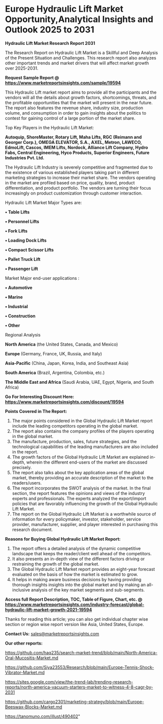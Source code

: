 # Europe Hydraulic Lift Market Opportunity,Analytical Insights and Outlook 2025 to 2031

<strong>Hydraulic Lift Market Research Report 2031</strong>

The Research Report on Hydraulic Lift Market is a Skillful and Deep Analysis of the Present Situation and Challenges. This research report also analyzes other important trends and market drivers that will affect market growth over 2025-2031.

<strong>Request Sample Report @ <a href=https://www.marketreportsinsights.com/sample/19594>https://www.marketreportsinsights.com/sample/19594</a></strong>

This Hydraulic Lift market report aims to provide all the participants and the vendors will all the details about growth factors, shortcomings, threats, and the profitable opportunities that the market will present in the near future. The report also features the revenue share, industry size, production volume, and consumption in order to gain insights about the politics to contest for gaining control of a large portion of the market share.

Top Key Players in the Hydraulic Lift Market:

<strong>Autoquip, ShoreMaster, Rotary Lift, Maha Lifts, RGC (Reimann and Georger Corp.), OMEGA ELEVATOR, S.A., AXEL, Metron, LAWECO, EdmoLift, Cascos, IMEM Lifts, Nordock, Alliance Lift Company, Hydro Fabs, Central Engineering, Hyco Products, Superior Engineers, Future Industries Pvt. Ltd.</strong>

The Hydraulic Lift Industry is severely competitive and fragmented due to the existence of various established players taking part in different marketing strategies to increase their market share. The vendors operating in the market are profiled based on price, quality, brand, product differentiation, and product portfolio. The vendors are turning their focus increasingly on product customization through customer interaction.

Hydraulic Lift Market Major Types are:

<strong>• Table Lifts

• Personnel Lifts

• Fork Lifts

• Loading Dock Lifts

• Compact Scissor Lifts

• Pallet Truck Lift

• Passenger Lift</strong>

Market Major end-user applications :

<strong>• Automotive

• Marine

• Industrial

• Construction

• Other</strong>

Regional Analysis

</u><strong><b>North America</b></strong> (the United States, Canada, and Mexico)

<strong><b>Europe </b></strong>(Germany, France, UK, Russia, and Italy)

<strong><b>Asia-Pacific</b></strong> (China, Japan, Korea, India, and Southeast Asia)

<strong><b>South America</b></strong> (Brazil, Argentina, Colombia, etc.)

<strong><b>The Middle East and Africa</b></strong> (Saudi Arabia, UAE, Egypt, Nigeria, and South Africa)

<strong>Go For Interesting Discount Here: <a href=https://www.marketreportsinsights.com/discount/19594>https://www.marketreportsinsights.com/discount/19594</a></strong>

<strong>Points Covered in The Report:</strong>
<ol>
  <li>The major points considered in the Global Hydraulic Lift Market report include the leading competitors operating in the global market.</li>
  <li>The report also contains the company profiles of the players operating in the global market.</li>
  <li>The manufacture, production, sales, future strategies, and the technological capabilities of the leading manufacturers are also included in the report.</li>
  <li>The growth factors of the Global Hydraulic Lift Market are explained in-depth, wherein the different end-users of the market are discussed precisely.</li>
  <li>The report also talks about the key application areas of the global market, thereby providing an accurate description of the market to the readers/users.</li>
  <li>The report incorporates the SWOT analysis of the market. In the final section, the report features the opinions and views of the industry experts and professionals. The experts analyzed the export/import policies that are favorably influencing the growth of the Global Hydraulic Lift Market.</li>
  <li>The report on the Global Hydraulic Lift Market is a worthwhile source of information for every policymaker, investor, stakeholder, service provider, manufacturer, supplier, and player interested in purchasing this research document.</li>
</ol>
<strong>Reasons for Buying Global Hydraulic Lift Market Report:</strong>

<ol>
  <li>The report offers a detailed analysis of the dynamic competitive landscape that keeps the reader/client well ahead of the competitors.</li>
  <li>It also presents an in-depth view of the different factors driving or restraining the growth of the global market.</li>
  <li>The Global Hydraulic Lift Market report provides an eight-year forecast evaluated on the basis of how the market is estimated to grow.</li>
  <li>It helps in making aware business decisions by having providing thorough insights insights into the global market and by making an all-inclusive analysis of the key market segments and sub-segments.</li>
</ol>
<strong>Access full Report Description, TOC, Table of Figure, Chart, etc. @ <a href=https://www.marketreportsinsights.com/industry-forecast/global-hydraulic-lift-market-growth-2021-19594>https://www.marketreportsinsights.com/industry-forecast/global-hydraulic-lift-market-growth-2021-19594</a></strong>


Thanks for reading this article; you can also get individual chapter wise section or region wise report version like Asia, United States, Europe.

<strong>Contact Us:</strong>
sales@marketreportsinsights.com

<strong>Our other reports:</strong>

<a href=https://github.com/haq235/search-market-trend/blob/main/North-America-Oral-Mucositis-Market.md>https://github.com/haq235/search-market-trend/blob/main/North-America-Oral-Mucositis-Market.md</a>

<a href=https://github.com/Siya23553/Research/blob/main/Europe-Tennis-Shock-Vibrator-Market.md>https://github.com/Siya23553/Research/blob/main/Europe-Tennis-Shock-Vibrator-Market.md</a>

<a href=https://sites.google.com/view/the-trend-lab/trending-research-reports/north-america-vacuum-starters-market-to-witness-4-8-cagr-by-2031>https://sites.google.com/view/the-trend-lab/trending-research-reports/north-america-vacuum-starters-market-to-witness-4-8-cagr-by-2031</a>

<a href=https://github.com/cargo2301/marketing-strategy/blob/main/Europe-Beeswax-Blocks-Market.md>https://github.com/cargo2301/marketing-strategy/blob/main/Europe-Beeswax-Blocks-Market.md</a>

<a href=https://tanomuno.com/illust/490402>https://tanomuno.com/illust/490402</a>"
